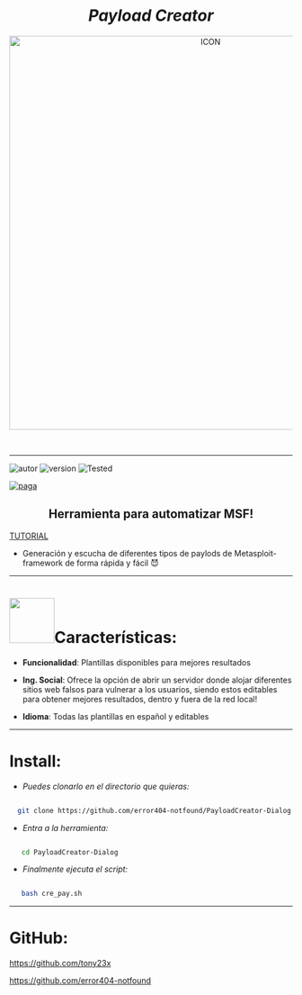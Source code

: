 <h1 align="center"> <i> Payload Creator </i> </h1>

<p align="center"><img src="https://i.ibb.co/gdYnSx6/icon.png" alt="ICON" align="center" border="0" width="700" height="auto"></p>

<br><hr>

![autor]
![version]
![Tested]


[![paga](https://img.shields.io/badge/Dona/Apoya-Aquí-green.svg)](https://www.paypal.me/th3pr3d4t0r)

<h2 align="center"> Herramienta para automatizar MSF! </h3>

<p align="center">

  <a href="https://www.youtube.com/watch?v=yDh_1fiax4w" align="center">TUTORIAL</a>

</p>

* Generación y escucha de diferentes tipos de paylods de Metasploit-framework de forma rápida y fácil 😈

<hr>

<h1><img src="https://64.media.tumblr.com/ea0117a5e5e6e40bfd1b725ffe664300/tumblr_mid4nqtb3y1rdpopao1_500.gif" width="80">Características:</h1>

 * <b>Funcionalidad</b>: Plantillas disponibles para mejores resultados
  
 * <b>Ing. Social</b>: Ofrece la opción de abrir un servidor donde alojar diferentes sitios web falsos para vulnerar a los usuarios, siendo estos editables para obtener mejores resultados, dentro y fuera de la red local!
 
 * <b>Idioma</b>: Todas las plantillas en español y editables

<hr>

# Install:

* _Puedes clonarlo en el directorio que quieras:_

 
```sh

  git clone https://github.com/error404-notfound/PayloadCreator-Dialog.git

```

* _Entra a la herramienta:_

```sh

   cd PayloadCreator-Dialog

```

* _Finalmente ejecuta el script:_

```sh

   bash cre_pay.sh

```

<hr>

# GitHub:

https://github.com/tony23x

https://github.com/error404-notfound

<!-- MarkDown Links & Images -->

[version]: https://img.shields.io/badge/Version-BETA%3A%20V.1.0-red

[tested]: https://img.shields.io/badge/Tested-Kali%20Linux%20%7C%20Parrot%20Sec%20%7C%20Termux-blue

[autor]: https://img.shields.io/badge/Author-%40Developers-404-green
